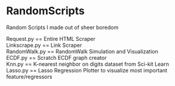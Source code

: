 # RandomScripts
Random Scripts I made out of sheer boredom

Request.py == Entire HTML Scraper  
Linkscrape.py == Link Scraper  
RandomWalk.py == RandomWalk Simulation and Visualization  
ECDF.py == Scratch ECDF graph creator  
Knn.py == K-nearest neighbor on digits dataset from Sci-kit Learn  
Lasso.py == Lasso Regression Plotter to visualize most important feature/regressors
